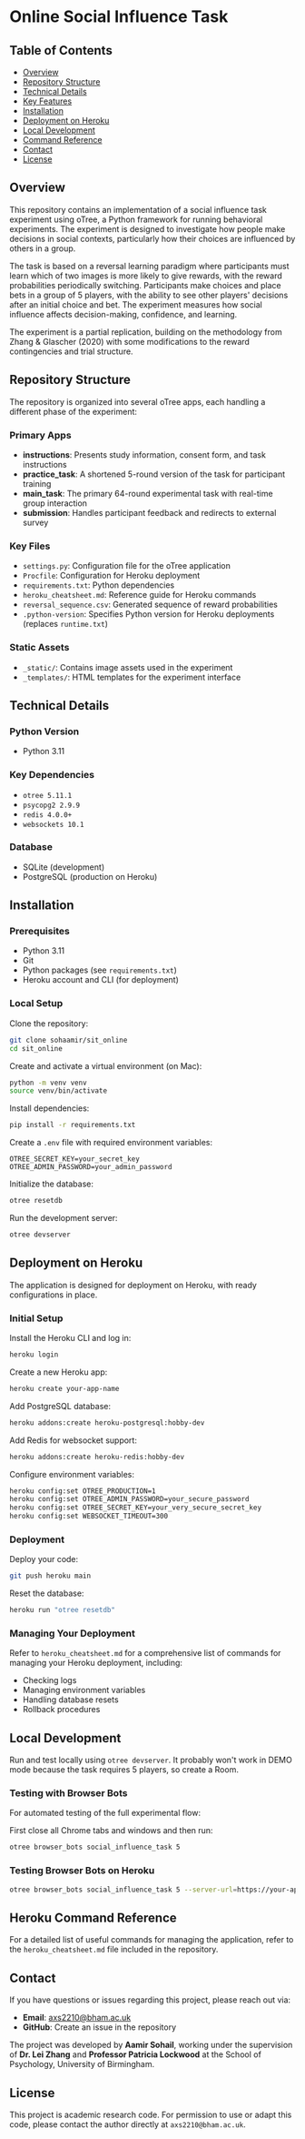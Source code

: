 # Online Social Influence Task

## Table of Contents

- [Overview](#overview)
- [Repository Structure](#repository-structure)
- [Technical Details](#technical-details)
- [Key Features](#key-features)
- [Installation](#installation)
- [Deployment on Heroku](#deployment-on-heroku)
- [Local Development](#local-development)
- [Command Reference](#command-reference)
- [Contact](#contact)
- [License](#license)

## Overview

This repository contains an implementation of a social influence task experiment using oTree, a Python framework for running behavioral experiments. The experiment is designed to investigate how people make decisions in social contexts, particularly how their choices are influenced by others in a group.

The task is based on a reversal learning paradigm where participants must learn which of two images is more likely to give rewards, with the reward probabilities periodically switching. Participants make choices and place bets in a group of 5 players, with the ability to see other players' decisions after an initial choice and bet. The experiment measures how social influence affects decision-making, confidence, and learning.

The experiment is a partial replication, building on the methodology from Zhang & Glascher (2020) with some modifications to the reward contingencies and trial structure.

## Repository Structure

The repository is organized into several oTree apps, each handling a different phase of the experiment:

### Primary Apps

- **instructions**: Presents study information, consent form, and task instructions
- **practice_task**: A shortened 5-round version of the task for participant training
- **main_task**: The primary 64-round experimental task with real-time group interaction
- **submission**: Handles participant feedback and redirects to external survey

### Key Files

- `settings.py`: Configuration file for the oTree application
- `Procfile`: Configuration for Heroku deployment
- `requirements.txt`: Python dependencies
- `heroku_cheatsheet.md`: Reference guide for Heroku commands
- `reversal_sequence.csv`: Generated sequence of reward probabilities
- `.python-version`: Specifies Python version for Heroku deployments (replaces `runtime.txt`)

### Static Assets

- `_static/`: Contains image assets used in the experiment
- `_templates/`: HTML templates for the experiment interface

## Technical Details

### Python Version

- Python 3.11

### Key Dependencies

- `otree 5.11.1`
- `psycopg2 2.9.9`
- `redis 4.0.0+`
- `websockets 10.1`

### Database

- SQLite (development)
- PostgreSQL (production on Heroku)

## Installation

### Prerequisites

- Python 3.11
- Git
- Python packages (see `requirements.txt`)
- Heroku account and CLI (for deployment)

### Local Setup

Clone the repository:

```bash
git clone sohaamir/sit_online
cd sit_online
```

Create and activate a virtual environment (on Mac):

```bash
python -m venv venv
source venv/bin/activate
```

Install dependencies:

```bash
pip install -r requirements.txt
```

Create a `.env` file with required environment variables:

```
OTREE_SECRET_KEY=your_secret_key
OTREE_ADMIN_PASSWORD=your_admin_password
```

Initialize the database:

```bash
otree resetdb
```

Run the development server:

```bash
otree devserver
```

## Deployment on Heroku

The application is designed for deployment on Heroku, with ready configurations in place.

### Initial Setup

Install the Heroku CLI and log in:

```bash
heroku login
```

Create a new Heroku app:

```bash
heroku create your-app-name
```

Add PostgreSQL database:

```bash
heroku addons:create heroku-postgresql:hobby-dev
```

Add Redis for websocket support:

```bash
heroku addons:create heroku-redis:hobby-dev
```

Configure environment variables:

```bash
heroku config:set OTREE_PRODUCTION=1
heroku config:set OTREE_ADMIN_PASSWORD=your_secure_password
heroku config:set OTREE_SECRET_KEY=your_very_secure_secret_key
heroku config:set WEBSOCKET_TIMEOUT=300
```

### Deployment

Deploy your code:

```bash
git push heroku main
```

Reset the database:

```bash
heroku run "otree resetdb"
```

### Managing Your Deployment

Refer to `heroku_cheatsheet.md` for a comprehensive list of commands for managing your Heroku deployment, including:

- Checking logs
- Managing environment variables
- Handling database resets
- Rollback procedures

## Local Development

Run and test locally using `otree devserver`. It probably won't work in DEMO mode because the task requires 5 players, so create a Room.

### Testing with Browser Bots

For automated testing of the full experimental flow:

First close all Chrome tabs and windows and then run:

```bash
otree browser_bots social_influence_task 5
```

### Testing Browser Bots on Heroku

```bash
otree browser_bots social_influence_task 5 --server-url=https://your-app-name.herokuapp.com
```

## Heroku Command Reference

For a detailed list of useful commands for managing the application, refer to the `heroku_cheatsheet.md` file included in the repository.

## Contact

If you have questions or issues regarding this project, please reach out via:

- **Email**: axs2210@bham.ac.uk
- **GitHub**: Create an issue in the repository

The project was developed by **Aamir Sohail**, working under the supervision of **Dr. Lei Zhang** and **Professor Patricia Lockwood** at the School of Psychology, University of Birmingham.

## License

This project is academic research code. For permission to use or adapt this code, please contact the author directly at `axs2210@bham.ac.uk`.
